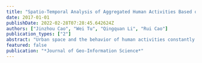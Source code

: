 ```yaml
---
title: "Spatio-Temporal Analysis of Aggregated Human Activities Based on Massive Mobile Phone Tracking Data"
date: 2017-01-01
publishDate: 2022-02-28T07:28:45.642624Z
authors: ["Jinzhou Cao", "Wei Tu", "Qingquan Li", "Rui Cao"]
publication_types: ["2"]
abstract: "Urban space and the behavior of human activities constantly interact with each other. Investigation on distribution of aggregated human activities and spatio-temporal change benefits data-driven policy-making in urban planning and urban governing. In the era of big data, with the development of information and communication technologies, it is possible to collect city-scale data with high resolution in space and time by various location-aware devices and sensors. Exploration of spatial-temporal activities attracts a lot of attention. By taking about 10 million one-day tracking data of mobile phone users in Shenzhen, China as an example, this paper firstly identified their stay locations according to spatial and temporal rules to generate stay trajectory for each individual and recovered activity semantic information by labelling activity types for each stay locations. Then, the significant differences in patterns of distributions of stay locations and their activities were analyzed. Spatial and temporal distributions of different human activities were explored, respectively. The study shows that the distribution of stay locations and activities is obviously heterogeneous. The average number of stay locations of an individual per day is 2.1, while the average number of activities an individual engaged in per day is 3.4. This study furthermore suggests that different types of activities have temporal variance and spatial heterogeneity. The temporal distribution fluctuates significantly over 24 hours, which is in accordance with daily routine. The spatial distribution overall obeys ``space power law'', and the spatial distribution of social activity, which has a faster-down tail, shows a more obvious pattern of spatial segregation than the other two activities. The study revealed the diversity and heterogeneity of spatial and temporal distribution of human aggregated activities in urban space, which is meaningful in analyzing human activities research and facilitating urban traffic optimization and urban planning."
featured: false
publication: "*Journal of Geo-Information Science*"
---
```



